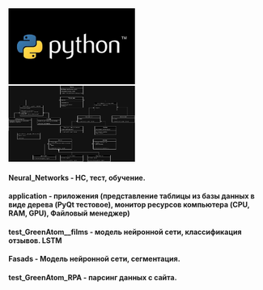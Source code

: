 


<div>
  <img src="https://github.com/drug173/drug173/blob/main/image/python1.jpg" width="250" height="150"/>
</div>

<div>
  <img src="https://github.com/drug173/Python/blob/main/Лабораторная%20работа.jpg" width="250" height="150"/>
</div>


#### Neural_Networks  -  НС, тест, обучение.
#### application  - приложения (представление таблицы из базы данных в виде дерева (PyQt тестовое), монитор ресурсов компьютера (CPU, RAM, GPU), Файловый менеджер)
#### test_GreenAtom__films - модель нейронной сети, классификация отзывов. LSTM 
#### Fasads - Модель нейронной сети, сегментация.
#### test_GreenAtom_RPA  -  парсинг данных с сайта.
